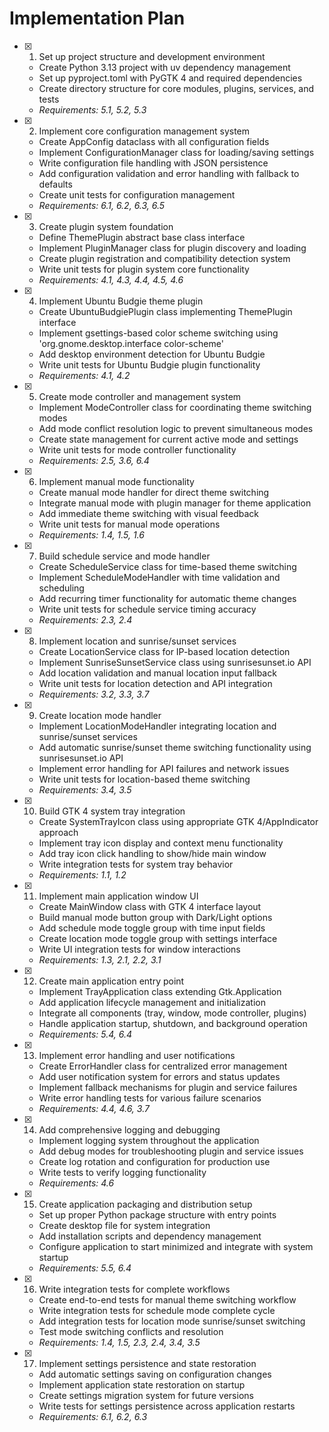 # Implementation Plan

- [x] 1. Set up project structure and development environment
  - Create Python 3.13 project with uv dependency management
  - Set up pyproject.toml with PyGTK 4 and required dependencies
  - Create directory structure for core modules, plugins, services, and tests
  - _Requirements: 5.1, 5.2, 5.3_

- [x] 2. Implement core configuration management system
  - Create AppConfig dataclass with all configuration fields
  - Implement ConfigurationManager class for loading/saving settings
  - Write configuration file handling with JSON persistence
  - Add configuration validation and error handling with fallback to defaults
  - Create unit tests for configuration management
  - _Requirements: 6.1, 6.2, 6.3, 6.5_

- [x] 3. Create plugin system foundation
  - Define ThemePlugin abstract base class interface
  - Implement PluginManager class for plugin discovery and loading
  - Create plugin registration and compatibility detection system
  - Write unit tests for plugin system core functionality
  - _Requirements: 4.1, 4.3, 4.4, 4.5, 4.6_

- [x] 4. Implement Ubuntu Budgie theme plugin
  - Create UbuntuBudgiePlugin class implementing ThemePlugin interface
  - Implement gsettings-based color scheme switching using 'org.gnome.desktop.interface color-scheme'
  - Add desktop environment detection for Ubuntu Budgie
  - Write unit tests for Ubuntu Budgie plugin functionality
  - _Requirements: 4.1, 4.2_

- [x] 5. Create mode controller and management system
  - Implement ModeController class for coordinating theme switching modes
  - Add mode conflict resolution logic to prevent simultaneous modes
  - Create state management for current active mode and settings
  - Write unit tests for mode controller functionality
  - _Requirements: 2.5, 3.6, 6.4_

- [x] 6. Implement manual mode functionality
  - Create manual mode handler for direct theme switching
  - Integrate manual mode with plugin manager for theme application
  - Add immediate theme switching with visual feedback
  - Write unit tests for manual mode operations
  - _Requirements: 1.4, 1.5, 1.6_

- [x] 7. Build schedule service and mode handler
  - Create ScheduleService class for time-based theme switching
  - Implement ScheduleModeHandler with time validation and scheduling
  - Add recurring timer functionality for automatic theme changes
  - Write unit tests for schedule service timing accuracy
  - _Requirements: 2.3, 2.4_

- [x] 8. Implement location and sunrise/sunset services
  - Create LocationService class for IP-based location detection
  - Implement SunriseSunsetService class using sunrisesunset.io API
  - Add location validation and manual location input fallback
  - Write unit tests for location detection and API integration
  - _Requirements: 3.2, 3.3, 3.7_

- [x] 9. Create location mode handler
  - Implement LocationModeHandler integrating location and sunrise/sunset services
  - Add automatic sunrise/sunset theme switching functionality using sunrisesunset.io API
  - Implement error handling for API failures and network issues
  - Write unit tests for location-based theme switching
  - _Requirements: 3.4, 3.5_

- [x] 10. Build GTK 4 system tray integration
  - Create SystemTrayIcon class using appropriate GTK 4/AppIndicator approach
  - Implement tray icon display and context menu functionality
  - Add tray icon click handling to show/hide main window
  - Write integration tests for system tray behavior
  - _Requirements: 1.1, 1.2_

- [x] 11. Implement main application window UI
  - Create MainWindow class with GTK 4 interface layout
  - Build manual mode button group with Dark/Light options
  - Add schedule mode toggle group with time input fields
  - Create location mode toggle group with settings interface
  - Write UI integration tests for window interactions
  - _Requirements: 1.3, 2.1, 2.2, 3.1_

- [x] 12. Create main application entry point
  - Implement TrayApplication class extending Gtk.Application
  - Add application lifecycle management and initialization
  - Integrate all components (tray, window, mode controller, plugins)
  - Handle application startup, shutdown, and background operation
  - _Requirements: 5.4, 6.4_

- [x] 13. Implement error handling and user notifications
  - Create ErrorHandler class for centralized error management
  - Add user notification system for errors and status updates
  - Implement fallback mechanisms for plugin and service failures
  - Write error handling tests for various failure scenarios
  - _Requirements: 4.4, 4.6, 3.7_

- [x] 14. Add comprehensive logging and debugging
  - Implement logging system throughout the application
  - Add debug modes for troubleshooting plugin and service issues
  - Create log rotation and configuration for production use
  - Write tests to verify logging functionality
  - _Requirements: 4.6_

- [x] 15. Create application packaging and distribution setup
  - Set up proper Python package structure with entry points
  - Create desktop file for system integration
  - Add installation scripts and dependency management
  - Configure application to start minimized and integrate with system startup
  - _Requirements: 5.5, 6.4_

- [x] 16. Write integration tests for complete workflows
  - Create end-to-end tests for manual theme switching workflow
  - Write integration tests for schedule mode complete cycle
  - Add integration tests for location mode sunrise/sunset switching
  - Test mode switching conflicts and resolution
  - _Requirements: 1.4, 1.5, 2.3, 2.4, 3.4, 3.5_

- [x] 17. Implement settings persistence and state restoration
  - Add automatic settings saving on configuration changes
  - Implement application state restoration on startup
  - Create settings migration system for future versions
  - Write tests for settings persistence across application restarts
  - _Requirements: 6.1, 6.2, 6.3_